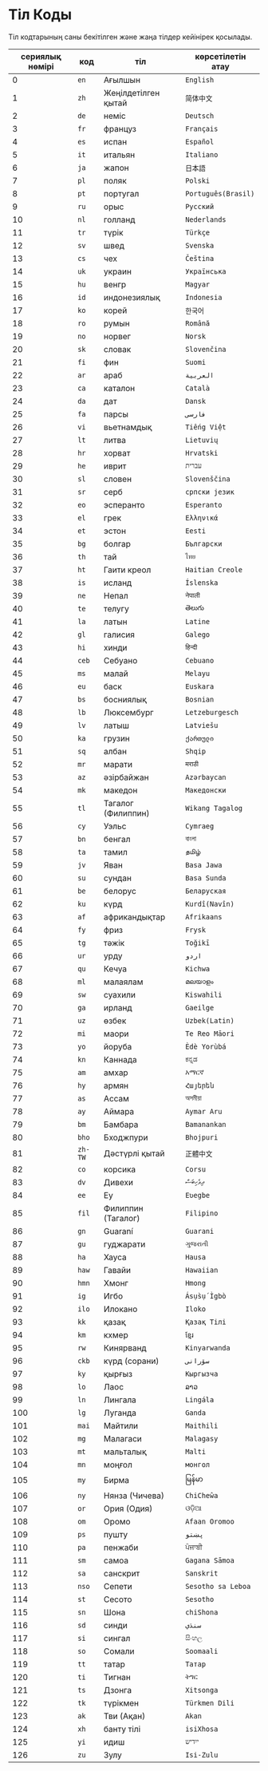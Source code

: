 # Тіл Коды

Тіл кодтарының саны бекітілген және жаңа тілдер кейінірек қосылады.

| сериялық нөмірі | код | тіл | көрсетілетін атау |
| - | - | - | - |
| 0 | `en` | Ағылшын | `English` |
| 1 | `zh` | Жеңілдетілген қытай | `简体中文` |
| 2 | `de` | неміс | `Deutsch` |
| 3 | `fr` | француз | `Français` |
| 4 | `es` | испан | `Español` |
| 5 | `it` | итальян | `Italiano` |
| 6 | `ja` | жапон | `日本語` |
| 7 | `pl` | поляк | `Polski` |
| 8 | `pt` | португал | `Português(Brasil)` |
| 9 | `ru` | орыс | `Русский` |
| 10 | `nl` | голланд | `Nederlands` |
| 11 | `tr` | түрік | `Türkçe` |
| 12 | `sv` | швед | `Svenska` |
| 13 | `cs` | чех | `Čeština` |
| 14 | `uk` | украин | `Українська` |
| 15 | `hu` | венгр | `Magyar` |
| 16 | `id` | индонезиялық | `Indonesia` |
| 17 | `ko` | корей | `한국어` |
| 18 | `ro` | румын | `Română` |
| 19 | `no` | норвег | `Norsk` |
| 20 | `sk` | словак | `Slovenčina` |
| 21 | `fi` | фин | `Suomi` |
| 22 | `ar` | араб | `العربية` |
| 23 | `ca` | каталон | `Català` |
| 24 | `da` | дат | `Dansk` |
| 25 | `fa` | парсы | `فارسی` |
| 26 | `vi` | вьетнамдық | `Tiếng Việt` |
| 27 | `lt` | литва | `Lietuvių` |
| 28 | `hr` | хорват | `Hrvatski` |
| 29 | `he` | иврит | `עברית` |
| 30 | `sl` | словен | `Slovenščina` |
| 31 | `sr` | серб | `српски језик` |
| 32 | `eo` | эсперанто | `Esperanto` |
| 33 | `el` | грек | `Ελληνικά` |
| 34 | `et` | эстон | `Eesti` |
| 35 | `bg` | болгар | `Български` |
| 36 | `th` | тай | `ไทย` |
| 37 | `ht` | Гаити креол | `Haitian Creole` |
| 38 | `is` | исланд | `Íslenska` |
| 39 | `ne` | Непал | `नेपाली` |
| 40 | `te` | телугу | `తెలుగు` |
| 41 | `la` | латын | `Latine` |
| 42 | `gl` | галисия | `Galego` |
| 43 | `hi` | хинди | `हिन्दी` |
| 44 | `ceb` | Себуано | `Cebuano` |
| 45 | `ms` | малай | `Melayu` |
| 46 | `eu` | баск | `Euskara` |
| 47 | `bs` | босниялық | `Bosnian` |
| 48 | `lb` | Люксембург | `Letzeburgesch` |
| 49 | `lv` | латыш | `Latviešu` |
| 50 | `ka` | грузин | `ქართული` |
| 51 | `sq` | албан | `Shqip` |
| 52 | `mr` | марати | `मराठी` |
| 53 | `az` | әзірбайжан | `Azərbaycan` |
| 54 | `mk` | македон | `Македонски` |
| 55 | `tl` | Тагалог (Филиппин) | `Wikang Tagalog` |
| 56 | `cy` | Уэльс | `Cymraeg` |
| 57 | `bn` | бенгал | `বাংলা` |
| 58 | `ta` | тамил | `தமிழ்` |
| 59 | `jv` | Яван | `Basa Jawa` |
| 60 | `su` | сундан | `Basa Sunda` |
| 61 | `be` | белорус | `Беларуская` |
| 62 | `ku` | күрд | `Kurdî(Navîn)` |
| 63 | `af` | африкандықтар | `Afrikaans` |
| 64 | `fy` | фриз | `Frysk` |
| 65 | `tg` | тәжік | `Toğikī` |
| 66 | `ur` | урду | `اردو` |
| 67 | `qu` | Кечуа | `Kichwa` |
| 68 | `ml` | малаялам | `മലയാളം` |
| 69 | `sw` | суахили | `Kiswahili` |
| 70 | `ga` | ирланд | `Gaeilge` |
| 71 | `uz` | өзбек | `Uzbek(Latin)` |
| 72 | `mi` | маори | `Te Reo Māori` |
| 73 | `yo` | йоруба | `Èdè Yorùbá` |
| 74 | `kn` | Каннада | `ಕನ್ನಡ` |
| 75 | `am` | амхар | `አማርኛ` |
| 76 | `hy` | армян | `Հայերեն` |
| 77 | `as` | Ассам | `অসমীয়া` |
| 78 | `ay` | Аймара | `Aymar Aru` |
| 79 | `bm` | Бамбара | `Bamanankan` |
| 80 | `bho` | Бходжпури | `Bhojpuri` |
| 81 | `zh-TW` | Дәстүрлі қытай | `正體中文` |
| 82 | `co` | корсика | `Corsu` |
| 83 | `dv` | Дивехи | `ދިވެހިބަސް` |
| 84 | `ee` | Еу | `Eʋegbe` |
| 85 | `fil` | Филиппин (Тагалог) | `Filipino` |
| 86 | `gn` | Guaraní | `Guarani` |
| 87 | `gu` | гуджарати | `ગુજરાતી` |
| 88 | `ha` | Хауса | `Hausa` |
| 89 | `haw` | Гавайи | `Hawaiian` |
| 90 | `hmn` | Хмонг | `Hmong` |
| 91 | `ig` | Игбо | `Ásụ̀sụ́ Ìgbò` |
| 92 | `ilo` | Илокано | `Iloko` |
| 93 | `kk` | қазақ | `Қазақ Тілі` |
| 94 | `km` | кхмер | `ខ្មែរ` |
| 95 | `rw` | Кинярванд | `Kinyarwanda` |
| 96 | `ckb` | күрд (сорани) | `سۆرانی` |
| 97 | `ky` | қырғыз | `Кыргызча` |
| 98 | `lo` | Лаос | `ລາວ` |
| 99 | `ln` | Лингала | `Lingála` |
| 100 | `lg` | Луганда | `Ganda` |
| 101 | `mai` | Майтили | `Maithili` |
| 102 | `mg` | Малагаси | `Malagasy` |
| 103 | `mt` | мальталық | `Malti` |
| 104 | `mn` | моңғол | `монгол` |
| 105 | `my` | Бирма | `မြန်မာ` |
| 106 | `ny` | Нянза (Чичева) | `ChiCheŵa` |
| 107 | `or` | Ория (Одия) | `ଓଡ଼ିଆ` |
| 108 | `om` | Оромо | `Afaan Oromoo` |
| 109 | `ps` | пушту | `پښتو` |
| 110 | `pa` | пенжаби | `ਪੰਜਾਬੀ` |
| 111 | `sm` | самоа | `Gagana Sāmoa` |
| 112 | `sa` | санскрит | `Sanskrit` |
| 113 | `nso` | Сепети | `Sesotho sa Leboa` |
| 114 | `st` | Сесото | `Sesotho` |
| 115 | `sn` | Шона | `chiShona` |
| 116 | `sd` | синди | `سنڌي` |
| 117 | `si` | сингал | `සිංහල` |
| 118 | `so` | Сомали | `Soomaali` |
| 119 | `tt` | татар | `Татар` |
| 120 | `ti` | Тигнан | `ትግር` |
| 121 | `ts` | Дзонга | `Xitsonga` |
| 122 | `tk` | түрікмен | `Türkmen Dili` |
| 123 | `ak` | Тви (Ақан) | `Akan` |
| 124 | `xh` | банту тілі | `isiXhosa` |
| 125 | `yi` | идиш | `ייִדיש` |
| 126 | `zu` | Зулу | `Isi-Zulu` |
